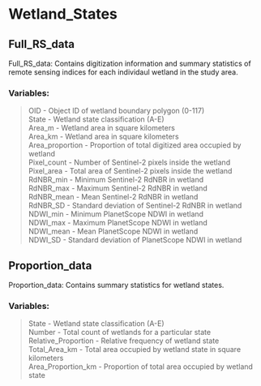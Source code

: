 # Wetland_States
## Full_RS_data ##
Full_RS_data: Contains digitization information and summary statistics of remote sensing indices for each individaul wetland in the study area.
### Variables:
>OID - Object ID of wetland boundary polygon (0-117)  
>State - Wetland state classification (A-E)  
>Area_m - Wetland area in square kilometers  
>Area_km - Wetland area in square kilometers  
>Area_proportion - Proportion of total digitized area occupied by wetland  
>Pixel_count - Number of Sentinel-2 pixels inside the wetland  
>Pixel_area - Total area of Sentinel-2 pixels inside the wetland  
>RdNBR_min - Minimum Sentinel-2 RdNBR in wetland  
>RdNBR_max - Maximum Sentinel-2 RdNBR in wetland  
>RdNBR_mean - Mean Sentinel-2 RdNBR in wetland  
>RdNBR_SD - Standard deviation of Sentinel-2 RdNBR in wetland  
>NDWI_min - Minimum PlanetScope NDWI in wetland  
>NDWI_max - Maximum PlanetScope NDWI in wetland  
>NDWI_mean - Mean PlanetScope NDWI in wetland  
>NDWI_SD - Standard deviation of PlanetScope NDWI in wetland  

## Proportion_data ##
Proportion_data: Contains summary statistics for wetland states. 

### Variables:
>State - Wetland state classification (A-E)  
>Number - Total count of wetlands for a particular state  
>Relative_Proportion - Relative frequency of wetland state  
>Total_Area_km - Total area occupied by wetland state in square kilometers  
>Area_Proportion_km - Proportion of total area occupied by wetland state  
